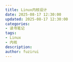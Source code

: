 ```yaml
---
title: Linux内核设计
date: 2025-08-17 12:30:00
updated: 2025-08-17 12:30:00
categories:
- 读书笔记
tags:
- Linux
- 内核
description: 
author: fuzirui
---
```

